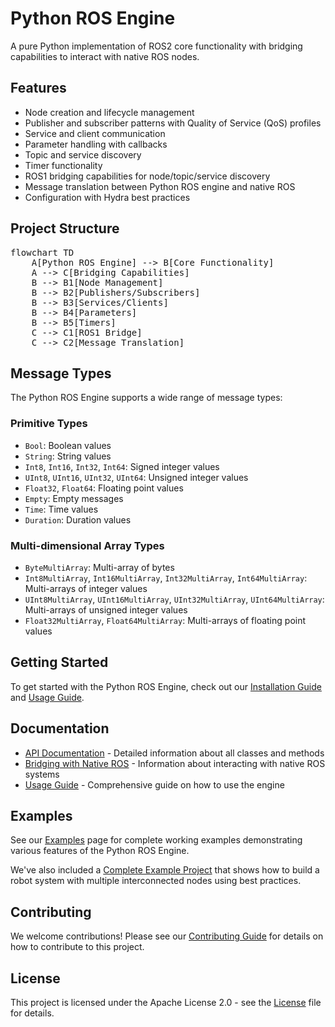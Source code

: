 # Python ROS Engine

A pure Python implementation of ROS2 core functionality with bridging capabilities to interact with native ROS nodes.

## Features

- Node creation and lifecycle management
- Publisher and subscriber patterns with Quality of Service (QoS) profiles
- Service and client communication
- Parameter handling with callbacks
- Topic and service discovery
- Timer functionality
- ROS1 bridging capabilities for node/topic/service discovery
- Message translation between Python ROS engine and native ROS
- Configuration with Hydra best practices

## Project Structure

<pre class="mermaid">
flowchart TD
    A[Python ROS Engine] --> B[Core Functionality]
    A --> C[Bridging Capabilities]
    B --> B1[Node Management]
    B --> B2[Publishers/Subscribers]
    B --> B3[Services/Clients]
    B --> B4[Parameters]
    B --> B5[Timers]
    C --> C1[ROS1 Bridge]
    C --> C2[Message Translation]
</pre>

## Message Types

The Python ROS Engine supports a wide range of message types:

### Primitive Types
- `Bool`: Boolean values
- `String`: String values
- `Int8`, `Int16`, `Int32`, `Int64`: Signed integer values
- `UInt8`, `UInt16`, `UInt32`, `UInt64`: Unsigned integer values
- `Float32`, `Float64`: Floating point values
- `Empty`: Empty messages
- `Time`: Time values
- `Duration`: Duration values

### Multi-dimensional Array Types
- `ByteMultiArray`: Multi-array of bytes
- `Int8MultiArray`, `Int16MultiArray`, `Int32MultiArray`, `Int64MultiArray`: Multi-arrays of integer values
- `UInt8MultiArray`, `UInt16MultiArray`, `UInt32MultiArray`, `UInt64MultiArray`: Multi-arrays of unsigned integer values
- `Float32MultiArray`, `Float64MultiArray`: Multi-arrays of floating point values

## Getting Started

To get started with the Python ROS Engine, check out our [Installation Guide](installation.md) and [Usage Guide](usage.md).

## Documentation

- [API Documentation](api.md) - Detailed information about all classes and methods
- [Bridging with Native ROS](bridging.md) - Information about interacting with native ROS systems
- [Usage Guide](usage.md) - Comprehensive guide on how to use the engine

## Examples

See our [Examples](examples.md) page for complete working examples demonstrating various features of the Python ROS Engine.

We've also included a [Complete Example Project](examples.md#complete-example-project) that shows how to build a robot system with multiple interconnected nodes using best practices.

## Contributing

We welcome contributions! Please see our [Contributing Guide](contributing.md) for details on how to contribute to this project.

## License

This project is licensed under the Apache License 2.0 - see the [License](license.md) file for details.